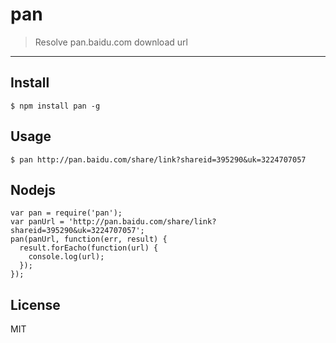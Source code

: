 # pan

> Resolve pan.baidu.com download url

---

## Install

```
$ npm install pan -g
```

## Usage

```
$ pan http://pan.baidu.com/share/link?shareid=395290&uk=3224707057
```

## Nodejs

```
var pan = require('pan');
var panUrl = 'http://pan.baidu.com/share/link?shareid=395290&uk=3224707057';
pan(panUrl, function(err, result) {
  result.forEacho(function(url) {
    console.log(url);
  });
});
```
## License

MIT
